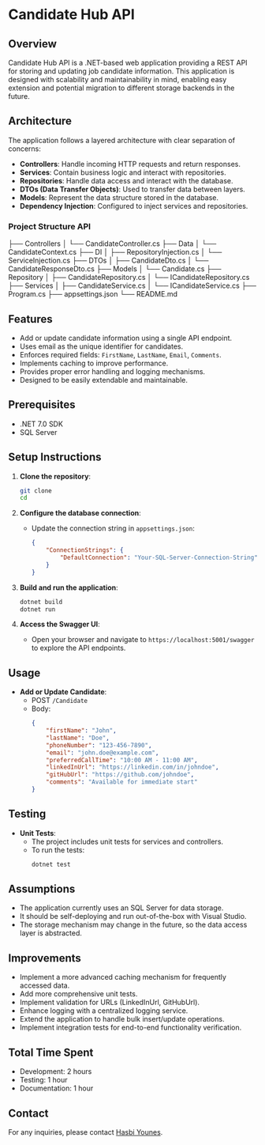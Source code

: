# Candidate Hub API

## Overview
Candidate Hub API is a .NET-based web application providing a REST API for storing and updating job candidate information. This application is designed with scalability and maintainability in mind, enabling easy extension and potential migration to different storage backends in the future.

## Architecture
The application follows a layered architecture with clear separation of concerns:
- **Controllers**: Handle incoming HTTP requests and return responses.
- **Services**: Contain business logic and interact with repositories.
- **Repositories**: Handle data access and interact with the database.
- **DTOs (Data Transfer Objects)**: Used to transfer data between layers.
- **Models**: Represent the data structure stored in the database.
- **Dependency Injection**: Configured to inject services and repositories.

### Project Structure API
├── Controllers
│ └── CandidateController.cs
├── Data
│ └── CandidateContext.cs
├── DI
│ ├── RepositoryInjection.cs
│ └── ServiceInjection.cs
├── DTOs
│ ├── CandidateDto.cs
│ └── CandidateResponseDto.cs
├── Models
│ └── Candidate.cs
├── Repository
│ ├── CandidateRepository.cs
│ └── ICandidateRepository.cs
├── Services
│ ├── CandidateService.cs
│ └── ICandidateService.cs
├── Program.cs
├── appsettings.json
└── README.md

## Features
- Add or update candidate information using a single API endpoint.
- Uses email as the unique identifier for candidates.
- Enforces required fields: `FirstName`, `LastName`, `Email`, `Comments`.
- Implements caching to improve performance.
- Provides proper error handling and logging mechanisms.
- Designed to be easily extendable and maintainable.

## Prerequisites
- .NET 7.0 SDK
- SQL Server

## Setup Instructions
1. **Clone the repository**:
    ```sh
    git clone 
    cd 
    ```

2. **Configure the database connection**:
    - Update the connection string in `appsettings.json`:
      ```json
      {
          "ConnectionStrings": {
              "DefaultConnection": "Your-SQL-Server-Connection-String"
          }
      }
      ```

3. **Build and run the application**:
    ```sh
    dotnet build
    dotnet run
    ```

4. **Access the Swagger UI**:
    - Open your browser and navigate to `https://localhost:5001/swagger` to explore the API endpoints.

## Usage
- **Add or Update Candidate**:
    - POST `/Candidate`
    - Body:
      ```json
      {
          "firstName": "John",
          "lastName": "Doe",
          "phoneNumber": "123-456-7890",
          "email": "john.doe@example.com",
          "preferredCallTime": "10:00 AM - 11:00 AM",
          "linkedInUrl": "https://linkedin.com/in/johndoe",
          "gitHubUrl": "https://github.com/johndoe",
          "comments": "Available for immediate start"
      }
      ```

## Testing
- **Unit Tests**:
    - The project includes unit tests for services and controllers.
    - To run the tests:
      ```sh
      dotnet test
      ```

## Assumptions
- The application currently uses an SQL Server for data storage.
- It should be self-deploying and run out-of-the-box with Visual Studio.
- The storage mechanism may change in the future, so the data access layer is abstracted.

## Improvements
- Implement a more advanced caching mechanism for frequently accessed data.
- Add more comprehensive unit tests.
- Implement validation for URLs (LinkedInUrl, GitHubUrl).
- Enhance logging with a centralized logging service.
- Extend the application to handle bulk insert/update operations.
- Implement integration tests for end-to-end functionality verification.

## Total Time Spent
- Development: 2 hours
- Testing: 1 hour
- Documentation: 1 hour

## Contact
For any inquiries, please contact [Hasbi Younes](Prohasbi.younes@gmail.com).

